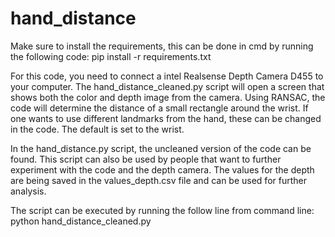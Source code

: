 # hand_distance

Make sure to install the requirements, this can be done in cmd by running the following code: pip install -r requirements.txt

For this code, you need to connect a intel Realsense Depth Camera D455 to your computer. The hand_distance_cleaned.py script will open a screen that shows both the color and depth image from the camera. Using RANSAC, the code will determine the distance of a small rectangle around the wrist. If one wants to use different landmarks from the hand, these can be changed in the code. The default is set to the wrist.

In the hand_distance.py script, the uncleaned version of the code can be found. This script can also be used by people that want to further experiment with the code and the depth camera. The values for the depth are being saved in the values_depth.csv file and can be used for further analysis.

The script can be executed by running the follow line from command line: python hand_distance_cleaned.py
